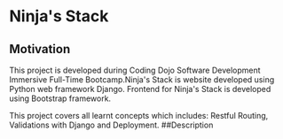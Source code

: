 # Ninja's Stack
## Motivation
This project is developed during Coding Dojo Software Development Immersive Full-Time Bootcamp.Ninja's Stack is website developed using Python web framework Django. Frontend for Ninja's Stack is developed using Bootstrap framework.

This project covers all learnt concepts which includes: Restful Routing, Validations with Django and Deployment.
##Description
